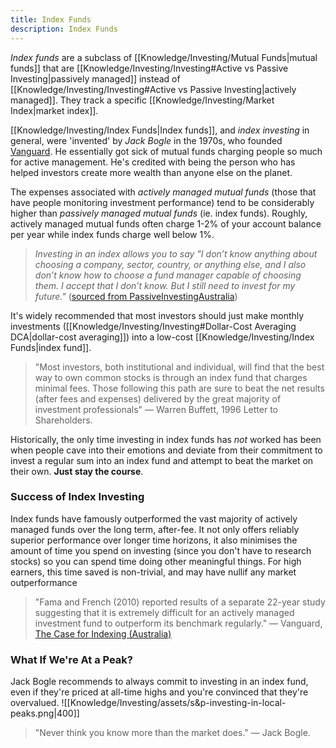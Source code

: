 ```yaml
---
title: Index Funds
description: Index Funds
---
```


*Index funds* are a subclass of [[Knowledge/Investing/Mutual Funds|mutual funds]] that are [[Knowledge/Investing/Investing#Active vs Passive Investing|passively managed]] instead of [[Knowledge/Investing/Investing#Active vs Passive Investing|actively managed]]. They track a specific [[Knowledge/Investing/Market Index|market index]].

[[Knowledge/Investing/Index Funds|Index funds]], and *index investing* in general, were 'invented' by *Jack Bogle* in the 1970s, who founded [Vanguard](https://www.vanguard.com.au/). He essentially got sick of mutual funds charging people so much for active management. He's credited with being the person who has helped investors create more wealth than anyone else on the planet.

The expenses associated with *actively managed mutual funds* (those that have people monitoring investment performance) tend to be considerably higher than *passively managed mutual funds* (ie. index funds). Roughly, actively managed mutual funds often charge $1\text{-}2\%$ of your account balance per year while index funds charge well below $1\%$.

> *Investing in an index allows you to say "I don’t know anything about choosing a company, sector, country, or anything else, and I also don’t know how to choose a fund manager capable of choosing them. I accept that I don’t know. But I still need to invest for my future."* ([sourced from PassiveInvestingAustralia](https://passiveinvestingaustralia.com/index-funds/))

It's widely recommended that most investors should just make monthly investments ([[Knowledge/Investing/Investing#Dollar-Cost Averaging DCA|dollar-cost averaging]]) into a low-cost [[Knowledge/Investing/Index Funds|index fund]].
> "Most investors, both institutional and individual, will find that the best way to own common stocks is through an index fund that charges minimal fees. Those following this path are sure to beat the net results (after fees and expenses) delivered by the great majority of investment professionals" — Warren Buffett, 1996 Letter to Shareholders.

Historically, the only time investing in index funds has *not* worked has been when people cave into their emotions and deviate from their commitment to invest a regular sum into an index fund and attempt to beat the market on their own. **Just stay the course**.

### Success of Index Investing
Index funds have famously outperformed the vast majority of actively managed funds over the long term, after-fee. It not only offers reliably superior performance over longer time horizons, it also minimises the amount of time you spend on investing (since you don't have to research stocks) so you can spend time doing other meaningful things. For high earners, this time saved is non-trivial, and may have nullif any market outperformance

> "Fama and French (2010) reported results of a separate 22-year study suggesting that it is extremely difficult for an actively managed investment fund to outperform its benchmark regularly." — Vanguard, [The Case for Indexing (Australia)](https://static.vgcontent.info/crp/intl/auw/docs/literature/The-Case-for-Indexing-Australia.pdf?20190411%7C222851)

### What If We're At a Peak?
Jack Bogle recommends to always commit to investing in an index fund, even if they're priced at all-time highs and you're convinced that they're overvalued. 
![[Knowledge/Investing/assets/s&p-investing-in-local-peaks.png|400]]
> "Never think you know more than the market does." — Jack Bogle.











